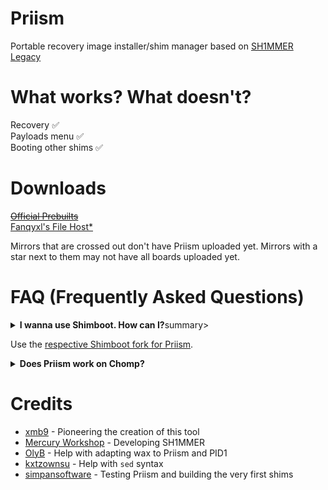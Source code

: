 # Priism
Portable recovery image installer/shim manager based on [SH1MMER Legacy](https://github.com/MercuryWorkshop/Sh1mmer)

# What works? What doesn't?
Recovery :white_check_mark:<br>
Payloads menu :white_check_mark:<br>
Booting other shims :white_check_mark:<br>

# Downloads
~~[Official Prebuilts](https://dl.archima.xyz/Priism)~~<br>
[Fanqyxl's File Host*](https://dl.fanqyxl.net/Priism)<br>

Mirrors that are crossed out don't have Priism uploaded yet.
Mirrors with a star next to them may not have all boards uploaded yet.

# FAQ (Frequently Asked Questions)
<details>
  <summary><b>I wanna use Shimboot. How can I?</b></b>summary>

  Use the [respective Shimboot fork for Priism](https://github.com/xmb9/shimboot-priism).
</details>
<details>
  <summary><b>Does Priism work on Chomp?</b></summary>

  Priism 2.0 was developed entirely on Chomp!
</details>

# Credits
- [xmb9](https://discord.com/users/988950574387068968) - Pioneering the creation of this tool
- [Mercury Workshop](https://mercurywork.shop) - Developing SH1MMER
- [OlyB](https://discord.com/users/476169716998733834) - Help with adapting wax to Priism and PID1
- [kxtzownsu](https://discord.com/users/952792525637312552) - Help with `sed` syntax
- [simpansoftware](https://discord.com/users/1001820177731686500) - Testing Priism and building the very first shims
